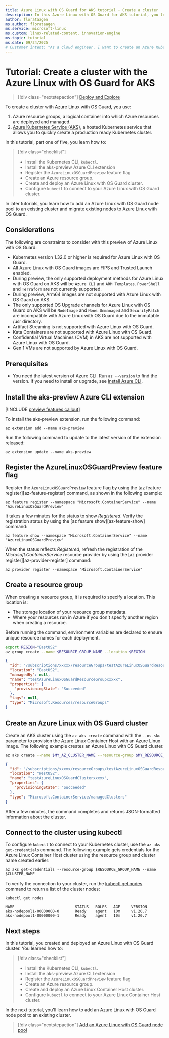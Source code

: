 ```yaml
---
title: Azure Linux with OS Guard for AKS tutorial - Create a cluster
description: In this Azure Linux with OS Guard for AKS tutorial, you learn how to create an AKS cluster with Azure Linux with OS Guard.
author: florataagen
ms.author: florataagen
ms.service: microsoft-linux
ms.custom: linux-related-content, innovation-engine
ms.topic: tutorial
ms.date: 09/24/2025
# Customer intent: "As a cloud engineer, I want to create an Azure Kubernetes Service (AKS) cluster with Azure Linux with OS Guard, so that I can deploy and manage containerized applications effectively in a production-ready environment."
---
```


# Tutorial: Create a cluster with the Azure Linux with OS Guard for AKS

> [!div class="nextstepaction"]
> [Deploy and Explore](https://go.microsoft.com/fwlink/?linkid=2321737)

To create a cluster with Azure Linux with OS Guard, you use:
1. Azure resource groups, a logical container into which Azure resources are deployed and managed.
1. [Azure Kubernetes Service (AKS)](/azure/aks/intro-kubernetes), a hosted Kubernetes service that allows you to quickly create a production ready Kubernetes cluster.

In this tutorial, part one of five, you learn how to:

> [!div class="checklist"]
> * Install the Kubernetes CLI, `kubectl`.
> * Install the aks-preview Azure CLI extension
> * Register the `AzureLinuxOSGuardPreview` feature flag
> * Create an Azure resource group.
> * Create and deploy an Azure Linux with OS Guard cluster.
> * Configure `kubectl` to connect to your Azure Linux with OS Guard cluster.

In later tutorials, you learn how to add an Azure Linux with OS Guard node pool to an existing cluster and migrate existing nodes to Azure Linux with OS Guard.

## Considerations

The following are constraints to consider with this preview of Azure Linux with OS Guard:

* Kubernetes version 1.32.0 or higher is required for Azure Linux with OS Guard.
* All Azure Linux with OS Guard images are FIPS and Trusted Launch enabled.
* During preview, the only supported deployment methods for Azure Linux with OS Guard on AKS will be `Azure CLI` and `ARM Templates`. `PowerShell` and `Terraform` are not currently supported.
* During preview, Arm64 images are not supported with Azure Linux with OS Guard on AKS.
* The only supported OS Upgrade channels for Azure Linux with OS Guard on AKS will be `NodeImage` and `None`. `Unmanaged` and `SecurityPatch` are incompatible with Azure Linux with OS Guard due to the immutable /usr directory.
* Artifact Streaming is not supported with Azure Linux with OS Guard. 
* Kata Containers are not supported with Azure Linux with OS Guard. 
* Confidential Virtual Machines (CVM) in AKS are not supported with Azure Linux with OS Guard.
* Gen 1 VMs are not supported by Azure Linux with OS Guard.

## Prerequisites

- You need the latest version of Azure CLI. Run `az --version` to find the version. If you need to install or upgrade, see [Install Azure CLI](/cli/azure/install-azure-cli).

## Install the aks-preview Azure CLI extension

[!INCLUDE [preview features callout](~/reusable-content/ce-skilling/azure/includes/aks/includes/preview/preview-callout.md)]

To install the aks-preview extension, run the following command:

```azurecli-interactive
az extension add --name aks-preview
```

Run the following command to update to the latest version of the extension released:

```azurecli-interactive
az extension update --name aks-preview
```
## Register the AzureLinuxOSGuardPreview feature flag

Register the `AzureLinuxOSGuardPreview` feature flag by using the [az feature register][az-feature-register] command, as shown in the following example:

```azurecli-interactive
az feature register --namespace "Microsoft.ContainerService" --name "AzureLinuxOSGuardPreview"
```

It takes a few minutes for the status to show *Registered*. Verify the registration status by using the [az feature show][az-feature-show] command:

```azurecli-interactive
az feature show --namespace "Microsoft.ContainerService" --name "AzureLinuxOSGuardPreview"
```

When the status reflects *Registered*, refresh the registration of the *Microsoft.ContainerService* resource provider by using the [az provider register][az-provider-register] command:

```azurecli-interactive
az provider register --namespace "Microsoft.ContainerService"
```

## Create a resource group

When creating a resource group, it is required to specify a location. This location is: 
- The storage location of your resource group metadata.
- Where your resources run in Azure if you don't specify another region when creating a resource.

Before running the command, environment variables are declared to ensure unique resource names for each deployment.

```bash
export REGION="EastUS2"
az group create --name $RESOURCE_GROUP_NAME --location $REGION
```

<!-- expected_similarity=0.3 -->
```JSON
{
  "id": "/subscriptions/xxxxx/resourceGroups/testAzureLinuxOSGuardResourceGroupxxxxx",
  "location": "EastUS2",
  "managedBy": null,
  "name": "testAzureLinuxOSGuardResourceGroupxxxxx",
  "properties": {
    "provisioningState": "Succeeded"
  },
  "tags": null,
  "type": "Microsoft.Resources/resourceGroups"
}
```

## Create an Azure Linux with OS Guard cluster

Create an AKS cluster using the `az aks create` command with the `--os-sku` parameter to provision the Azure Linux Container Host with an Azure Linux image. The following example creates an Azure Linux with OS Guard cluster. 

```bash
az aks create --name $MY_AZ_CLUSTER_NAME --resource-group $MY_RESOURCE_GROUP_NAME --os-sku AzureLinuxOSGuard --node-osdisk-type Managed --enable-fips-image --enable-secure-boot --enable-vtpm
```

<!-- expected_similarity=0.3 -->
```JSON
{
  "id": "/subscriptions/xxxxx/resourceGroups/testAzureLinuxOSGuardResourceGroupxxxxx/providers/Microsoft.ContainerService/managedClusters/testAzureLinuxOSGuardClusterxxxxx",
  "location": "WestUS2",
  "name": "testAzureLinuxOSGuardClusterxxxxx",
  "properties": {
    "provisioningState": "Succeeded"
  },
  "type": "Microsoft.ContainerService/managedClusters"
}
```

After a few minutes, the command completes and returns JSON-formatted information about the cluster.

## Connect to the cluster using kubectl

To configure `kubectl` to connect to your Kubernetes cluster, use the `az aks get-credentials` command. The following example gets credentials for the Azure Linux Container Host cluster using the resource group and cluster name created earlier:

```azurecli
az aks get-credentials --resource-group $RESOURCE_GROUP_NAME --name $CLUSTER_NAME
```

To verify the connection to your cluster, run the [kubectl get nodes](https://kubernetes.io/docs/reference/generated/kubectl/kubectl-commands#get) command to return a list of the cluster nodes:

```azurecli-interactive
kubectl get nodes
```

<!-- expected_similarity=0.3 -->
```text
NAME                           STATUS   ROLES   AGE     VERSION
aks-nodepool1-00000000-0       Ready    agent   10m     v1.20.7
aks-nodepool1-00000000-1       Ready    agent   10m     v1.20.7
```

## Next steps

In this tutorial, you created and deployed an Azure Linux with OS Guard cluster. You learned how to: 

> [!div class="checklist"]
> * Install the Kubernetes CLI, `kubectl`.
> * Install the aks-preview Azure CLI extension
> * Register the `AzureLinuxOSGuardPreview` feature flag
> * Create an Azure resource group.
> * Create and deploy an Azure Linux Container Host cluster.
> * Configure `kubectl` to connect to your Azure Linux Container Host cluster.

In the next tutorial, you'll learn how to add an Azure Linux with OS Guard node pool to an existing cluster.

> [!div class="nextstepaction"]
> [Add an Azure Linux with OS Guard node pool](./tutorial-azure-linux-os-guard-add-nodepool.md)
